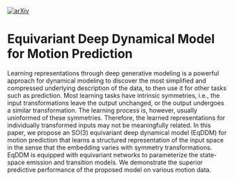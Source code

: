 [![arXiv](https://img.shields.io/badge/arXiv-2009.05135-b31b1b.svg)](https://arxiv.org/pdf/2111.01892.pdf)
# Equivariant Deep Dynamical Model for Motion Prediction

Learning representations through deep generative modeling is a powerful approach for dynamical modeling to discover the most simplified and compressed underlying description of the data, to then use it for other tasks such as prediction. Most learning tasks have intrinsic symmetries, i.e., the input transformations leave the output unchanged, or the output undergoes a similar transformation. The learning process is, however, usually uninformed of these symmetries. Therefore, the learned representations for individually transformed inputs may not be meaningfully related. In this paper, we propose an SO(3) equivariant deep dynamical model (EqDDM) for motion prediction that learns a structured representation of the input space in the sense that the embedding varies with symmetry transformations. EqDDM is equipped with equivariant networks to parameterize the state-space emission and transition models.  We demonstrate the superior predictive performance of the proposed model on various motion data.  

